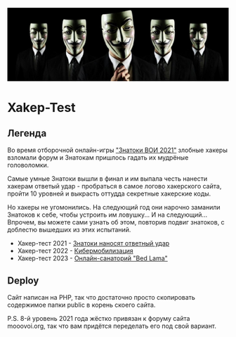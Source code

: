 ![Заставка с хакерами в масках Анонимусов](public/images/anons.jpg)
# Xakep-Test

## Легенда

Во время отборочной онлайн-игры ["Знатоки ВОИ 2021"](https://mooovoi.org/forum/index.php?topic=15633.msg41111#msg41111) злобные хакеры взломали форум и Знатокам пришлось гадать их мудрёные головоломки.  

Самые умные Знатоки вышли в финал и им выпала честь нанести хакерам ответый удар - пробраться в самое логово хакерского сайта, пройти 10 уровней и выкрасть оттудда секретные хакерские коды.

Но хакеры не угомонились. На следующий год они нарочно заманили Знатоков к себе, чтобы устроить им ловушку... И на следующий... Впрочем, вы можете сами узнать об этом, повторив подвиг знатоков, с доблестю вышедших из этих испытаний.

- Хакер-тест 2021 - [Знатоки наносят ответный удар](https://xakep.mooovoi.org/)
- Хакер-тест 2022 - [Кибермобилизация](https://xakep.mooovoi.org/2022mobile/)
- Хакер-тест 2023 - [Онлайн-санаторий "Bed Lama"](https://xakep.mooovoi.org/2023bl/)

## Deploy

Сайт написан на PHP, так что достаточно просто скопировать содержимое папки public в корень скоего сайта.

P.S. 8-й уровень 2021 года жёстко привязан к форуму сайта mooovoi.org, так что вам придётся переделать его под свой вариант. 

